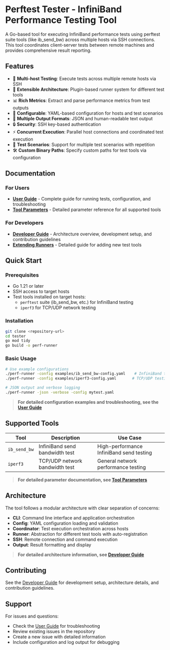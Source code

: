 # Perftest Tester - InfiniBand Performance Testing Tool

A Go-based tool for executing InfiniBand performance tests using perftest suite tools (like ib_send_bw) across multiple hosts via SSH connections. This tool coordinates client-server tests between remote machines and provides comprehensive result reporting.

## Features

- 🚀 **Multi-host Testing**: Execute tests across multiple remote hosts via SSH
- 🔌 **Extensible Architecture**: Plugin-based runner system for different test tools
- 📊 **Rich Metrics**: Extract and parse performance metrics from test outputs
- 🔧 **Configurable**: YAML-based configuration for hosts and test scenarios
- 📝 **Multiple Output Formats**: JSON and human-readable text output
- 🔒 **Security**: SSH key-based authentication
- ⚡ **Concurrent Execution**: Parallel host connections and coordinated test execution
- 🎯 **Test Scenarios**: Support for multiple test scenarios with repetition
- 🛠️ **Custom Binary Paths**: Specify custom paths for test tools via configuration

## Documentation

### For Users
- **[User Guide](docs/USER_GUIDE.md)** - Complete guide for running tests, configuration, and troubleshooting
- **[Tool Parameters](docs/RUNNER_PARAMETERS.md)** - Detailed parameter reference for all supported tools

### For Developers  
- **[Developer Guide](docs/DEVELOPER_GUIDE.md)** - Architecture overview, development setup, and contribution guidelines
- **[Extending Runners](docs/EXTENDING_RUNNERS.md)** - Detailed guide for adding new test tools

## Quick Start

### Prerequisites
- Go 1.21 or later
- SSH access to target hosts  
- Test tools installed on target hosts:
  - `perftest` suite (ib_send_bw, etc.) for InfiniBand testing
  - `iperf3` for TCP/UDP network testing

### Installation
```bash
git clone <repository-url>
cd tester
go mod tidy
go build -o perf-runner
```

### Basic Usage
```bash
# Use example configurations
./perf-runner -config examples/ib_send_bw-config.yaml    # InfiniBand testing
./perf-runner -config examples/iperf3-config.yaml       # TCP/UDP testing

# JSON output and verbose logging
./perf-runner -json -verbose -config mytest.yaml
```

> **For detailed configuration examples and troubleshooting, see the [User Guide](docs/USER_GUIDE.md)**

## Supported Tools

| Tool | Description | Use Case |
|------|-------------|----------|
| `ib_send_bw` | InfiniBand send bandwidth test | High-performance InfiniBand send testing |
| `iperf3` | TCP/UDP network bandwidth test | General network performance testing |

> **For detailed parameter documentation, see [Tool Parameters](docs/RUNNER_PARAMETERS.md)**

## Architecture

The tool follows a modular architecture with clear separation of concerns:

- **CLI**: Command line interface and application orchestration
- **Config**: YAML configuration loading and validation
- **Coordinator**: Test execution orchestration across hosts
- **Runner**: Abstraction for different test tools with auto-registration
- **SSH**: Remote connection and command execution
- **Output**: Result formatting and display

> **For detailed architecture information, see [Developer Guide](docs/DEVELOPER_GUIDE.md)**

## Contributing

See the [Developer Guide](docs/DEVELOPER_GUIDE.md) for development setup, architecture details, and contribution guidelines.

## Support

For issues and questions:
- Check the [User Guide](docs/USER_GUIDE.md) for troubleshooting
- Review existing issues in the repository  
- Create a new issue with detailed information
- Include configuration and log output for debugging
